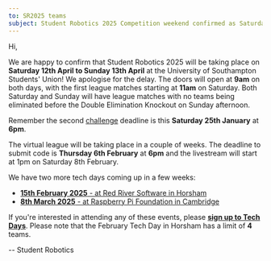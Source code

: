 ```yaml
---
to: SR2025 teams
subject: Student Robotics 2025 Competition weekend confirmed as Saturday 12th to Sunday 13th April
---
```


Hi,

We are happy to confirm that Student Robotics 2025 will be taking place on **Saturday 12th April to Sunday 13th April** at the University of Southampton Students' Union! We apologise for the delay. The doors will open at **9am** on both days, with the first league matches starting at **11am** on Saturday. Both Saturday and Sunday will have league matches with no teams being eliminated before the Double Elimination Knockout on Sunday afternoon.

Remember the second [challenge](https://studentrobotics.org/docs/resources/2025/challenges.html) deadline is this **Saturday 25th January** at **6pm**.

The virtual league will be taking place in a couple of weeks. The deadline to submit code is **Thursday 6th February** at **6pm** and the livestream will start at 1pm on Saturday 8th February.

We have two more tech days coming up in a few weeks:
* [**15th February 2025** - at Red River Software in Horsham](https://studentrobotics.org/events/sr2025/horsham-tech-day-february)
* [**8th March 2025** - at Raspberry Pi Foundation in Cambridge](https://studentrobotics.org/events/sr2025/cambridge-tech-day-march)

If you're interested in attending any of these events, please **[sign up to Tech Days](https://forms.gle/SpZnqpUAaRbxwy2C9)**. Please note that the February Tech Day in Horsham has a limit of **4** teams.

-- Student Robotics